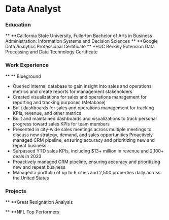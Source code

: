 # Data Analyst

### Education
** **California State University, Fullerton
Bachelor of Arts in Business Administration: Information Systems and Decision Sciences
** **Google Data Analytics Professional Certificate
** **UC Berkely Extension 
Data Processing and Data Technology Certificate 

###  Work Experience
** ** Blueground 
* Queried internal database to gain insight into sales and operations metrics and create reports for management stakeholders
* Created visualizations for sales and operations management for reporting and tracking purposes (Metabase)
* Built dashboards for sales and operations management for tracking KPIs, revenue, and other metrics
* Built and maintained dashboards and visualizations to track personal progress toward sales KPIs for team members
* Presented in city-wide sales meetings across multiple meetings to discuss new strategy, demand, and sales opportunities  Proactively managed CRM pipeline, ensuring accuracy and prioritizing new and repeat business  
* Surpassed YTD sales KPIs, including $13+ million in revenue and 2,100+ deals in 2023
* Proactively managed CRM pipeline, ensuring accuracy and prioritizing new and repeat business
* Managed a portfolio of up to 6 cities and 2,500 properties daily across the United States


### Projects
** **Great Resignation Analysis

** **NFL Top Performers
